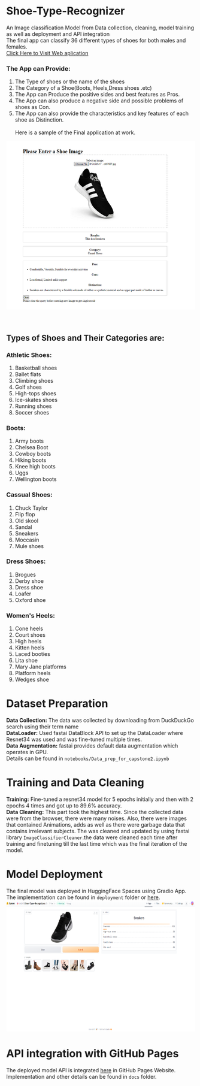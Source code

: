 # Shoe-Type-Recognizer

An Image classification Model from Data collection, cleaning, model training as well as deployment and API integration<br/>
The final app can classify 36 different types of shoes for both males and females.<br/>
[Click Here to Visit Web aplication](https://sanjidhossain.github.io/Shoe-Type-Recognizer/)<br/>
### The App can Provide:
 1. The Type of shoes or the name of the shoes
 2. The Category of a Shoe(Boots, Heels,Dress shoes .etc)
 3. The App can Produce the positive sides and best features as Pros.
 4. The App can also produce a negative side and possible problems of shoes as Con.
 5. The App can also provide the characteristics and key features of each shoe as Distinction.<br/>
    <br/>
Here is a sample of the Final application at work.<br/>
<p align="center">
<img src = "data/app.png" width="600" height="450">
</p>
<br/>

## Types of Shoes and Their Categories are:

### Athletic Shoes:
   1. Basketball shoes
   2. Ballet flats
   3. Climbing shoes
   4. Golf shoes 
   5. High-tops shoes 
   6. Ice-skates shoes
   7. Running shoes
   8. Soccer shoes

### Boots:
   1. Army boots
   2. Chelsea Boot
   3. Cowboy boots
   4. Hiking boots
   5. Knee high boots
   6. Uggs
   7. Wellington boots 

### Cassual Shoes:
   1. Chuck Taylor
   2. Flip flop
   3. Old skool
   4. Sandal
   5. Sneakers
   6. Moccasin
   7. Mule shoes


### Dress Shoes:
   1. Brogues
   2. Derby shoe
   3. Dress shoe
   4. Loafer
   5. Oxford shoe

### Women's Heels:
   1. Cone heels
   2. Court shoes
   3. High heels
   4. Kitten heels
   5. Laced booties
   6. Lita shoe
   7. Mary Jane platforms
   8. Platform heels
   9. Wedges shoe

# Dataset Preparation
**Data Collection:** The data was collected by downloading from DuckDuckGo search using their term name <br/>
**DataLoader:** Used fastai DataBlock API to set up the DataLoader where Resnet34 was used and was fine-tuned multiple times. <br/>
**Data Augmentation:** fastai provides default data augmentation which operates in GPU. <br/>
Details can be found in `notebooks/Data_prep_for_capstone2.ipynb`

# Training and Data Cleaning
**Training:** Fine-tuned a resnet34 model for 5 epochs initially and then with 2 epochs 4 times and got up to 89.6% accuracy. <br/>
**Data Cleaning:** This part took the highest time. Since the collected data were from the browser, there were many noises. Also, there were images that contained Animations, adds as well as there were garbage data that contains irrelevant subjects. The was cleaned and updated by using fastai library `ImageClassifierCleaner`.the data were cleaned each time after training and finetuning till the last time which was the final iteration of the model. <br/>

# Model Deployment
The final model was deployed in HuggingFace Spaces using Gradio App. The implementation can be found in `deployment` folder or [here](https://huggingface.co/spaces/sanjid/Shoe-Type-Recognizer). <br/>
<img src = "deployment/API.png" width="700" height="350">

# API integration with GitHub Pages
The deployed model API is integrated [here](https://sanjidhossain.github.io/Shoe-Type-Recognizer/) in GitHub Pages Website. Implementation and other details can be found in `docs` folder.
